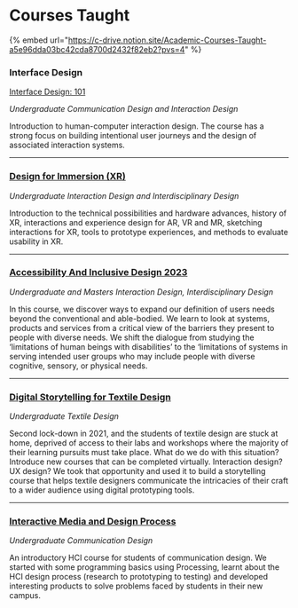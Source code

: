 # Courses Taught

{% embed url="https://c-drive.notion.site/Academic-Courses-Taught-a5e96dda03bc42cda8700d2432f82eb2?pvs=4" %}

### Interface Design

[Interface Design: 101](https://www.notion.so/Interface-Design-101-b4dda58f88664366ba4ee4e2927f7410?pvs=21)

_Undergraduate Communication Design and Interaction Design_

Introduction to human-computer interaction design. The course has a strong focus on building intentional user journeys and the design of associated interaction systems.

***

### [Design for Immersion (XR)](https://www.notion.so/Design-for-Immersion-XR-c61ecd5d871c41b1b15ccadfb52bfc97?pvs=21)

_Undergraduate Interaction Design and Interdisciplinary Design_

Introduction to the technical possibilities and hardware advances, history of XR, interactions and experience design for AR, VR and MR, sketching interactions for XR, tools to prototype experiences, and methods to evaluate usability in XR.

***

### [Accessibility And Inclusive Design 2023](https://www.notion.so/Accessibility-And-Inclusive-Design-2023-e83c6f4db5c841d2aded6a9a4f5dae79?pvs=21)

_Undergraduate and Masters Interaction Design, Interdisciplinary Design_

In this course, we discover ways to expand our definition of users needs beyond the conventional and able-bodied. We learn to look at systems, products and services from a critical view of the barriers they present to people with diverse needs. We shift the dialogue from studying the ‘limitations of human beings with disabilities’ to the ‘limitations of systems in serving intended user groups who may include people with diverse cognitive, sensory, or physical needs.

***

### [Digital Storytelling for Textile Design](https://www.notion.so/Digital-Storytelling-for-Textile-Design-a8f941b2b8034cada5b3152c32e405ea?pvs=21)

_Undergraduate Textile Design_

Second lock-down in 2021, and the students of textile design are stuck at home, deprived of access to their labs and workshops where the majority of their learning pursuits must take place. What do we do with this situation? Introduce new courses that can be completed virtually. Interaction design? UX design? We took that opportunity and used it to build a storytelling course that helps textile designers communicate the intricacies of their craft to a wider audience using digital prototyping tools.

***

### [Interactive Media and Design Process](https://www.notion.so/Interactive-Media-and-Design-Process-f7effdabd5fb410185f86c442b7b68b1?pvs=21)

_Undergraduate Communication Design_

An introductory HCI course for students of communication design. We started with some programming basics using Processing, learnt about the HCI design process (research to prototyping to testing) and developed interesting products to solve problems faced by students in their new campus.
